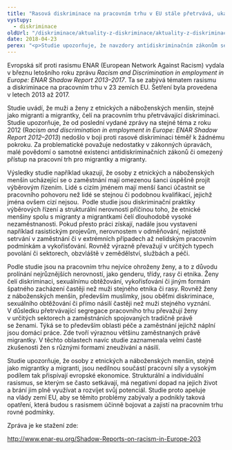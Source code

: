 ```yaml
---
title: "Rasová diskriminace na pracovním trhu v EU stále přetrvává, ukazuje nová studie"
vystupy:
  - diskriminace
oldUrl: "/diskriminace/aktuality-z-diskriminace/aktuality-z-diskriminace-2018/rasova-diskriminace-na-pracovnim-trhu-v-eu-stale-pretrvava-ukazuje-nova-studie/"
date: 2018-04-23
perex: "<p>Studie upozorňuje, že navzdory antidiskriminačním zákonům se nedaří s rasovou diskriminací účinně bojovat.</p>"
---
```


<!-- imported from the old website -->

<p>Evropská síť proti rasismu ENAR (European Network Against Racism) vydala v březnu letošního roku zprávu <i>Racism and Discrimination in employment in Europe: ENAR Shadow Report 2013–2017</i>. Ta se zabývá tématem rasismu a diskriminace na pracovním trhu v 23 zemích EU. Šetření byla provedena v letech 2013 až 2017. </p> <p>Studie uvádí, že muži a ženy z etnických a náboženských menšin, stejně jako migranti a migrantky, čelí na pracovním trhu přetrvávající diskriminaci. Studie upozorňuje, že od poslední vydané zprávy na stejné téma z roku 2012 (R<i>acism and discrimination in employment in Europe: ENAR Shadow Report 2012–2013</i>) nedošlo v boji proti rasové diskriminaci téměř k žádnému pokroku. Za problematické považuje nedostatky v zákonných úpravách, malé povědomí o samotné existenci antidiskriminačních zákonů či omezený přístup na pracovní trh pro migrantky a migranty.</p> <p>Výsledky studie například ukazují, že osoby z etnických a náboženských menšin ucházející se o zaměstnání mají omezenou šanci úspěšně projít výběrovým řízením. Lidé s cizím jménem mají menší šanci účastnit se pracovního pohovoru než lidé se stejnou či podobnou kvalifikací, jejichž jména ovšem cizí nejsou.  Podle studie jsou diskriminační praktiky výběrových řízení a strukturální nerovnosti příčinou toho, že etnické menšiny spolu s migranty a migrantkami čelí dlouhodobě vysoké nezaměstnanosti. Pokud přesto práci získají, nadále jsou vystaveni například rasistickým projevům, nerovnostem v odměňování, nejistotě setrvání v zaměstnání či v extrémních případech až nelidským pracovním podmínkám a vykořisťování. Rovněž výrazně převažují v určitých typech povolání či sektorech, obzvláště v zemědělství, službách a péči. </p> <p>Podle studie jsou na pracovním trhu nejvíce ohroženy ženy, a to z důvodu prolínání nejrůznějších nerovností, jako genderu, třídy, rasy či etnika. Ženy čelí diskriminaci, sexuálnímu obtěžování, vykořisťování či jiným formám špatného zacházení častěji než muži stejného etnika či rasy. Rovněž ženy z náboženských menšin, především muslimky, jsou oběťmi diskriminace, sexuálního obtěžování či přímo násilí častěji než muži stejného vyznání. V důsledku přetrvávající segregace pracovního trhu převažují ženy v určitých sektorech a zaměstnáních spojovaných tradičně právě se ženami. Týká se to především oblasti péče a zaměstnání jejichž náplní jsou domácí práce. Zde tvoří výraznou většinu zaměstnaných právě migrantky. V těchto oblastech navíc studie zaznamenala velmi časté zkušenosti žen s různými formami zneužívání a násilí. </p><p> Studie upozorňuje, že osoby z etnických a náboženských menšin, stejně jako migrantky a migranti, jsou nedílnou součástí pracovní síly a vysokým podílem tak přispívají evropské ekonomice. Strukturální a individuální rasismus, se kterým se často setkávají, má negativní dopad na jejich život a brání jim plně využívat a rozvíjet svůj potenciál. Studie proto apeluje na vlády zemí EU, aby se těmito problémy zabývaly a podnikly taková opatření, která budou s rasismem účinně bojovat a zajistí na pracovním trhu rovné podmínky.</p> <p>Zpráva je ke stažení zde:</p> <p><a title="Otevření do nového okna" href="http://www.enar-eu.org/Shadow-Reports-on-racism-in-Europe-203" target="_blank">http://www.enar-eu.org/Shadow-Reports-on-racism-in-Europe-203</a> </p><br />
